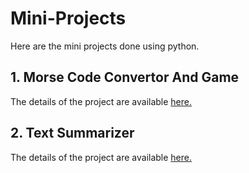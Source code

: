 # Mini-Projects
Here are the mini projects done using python.

## 1. Morse Code Convertor And Game
The details of the project are available [here.](https://github.com/Krish1908/Morse_Code/tree/main)

## 2. Text Summarizer
The details of the project are available [here.](https://github.com/Krish1908/Text_Summarizer)
